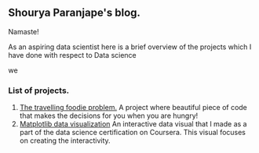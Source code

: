## Shourya Paranjape's blog.

Namaste!

As an aspiring data scientist here is a brief overview of the projects which I have done with respect to Data science

we

### List of projects.
1. [The travelling foodie problem.](https://github.com/shauryaparanjape/shauryaparanjape.github.io/blob/master/Travelling%20foodie%20problem.ipynb)
A project where beautiful piece of code that makes the decisions for you when you are hungry!
2. [Matplotlib data visualization](https://github.com/shauryaparanjape/Michigan-Coursera-Data-Science/blob/master/Applied%20Plotting-%20Charting%20-%20Data%20Representation%20in%20Python/Week3/Assignment3.ipynb)
An interactive data visual that I made as a part of the data science certification on Coursera. This visual focuses on creating the interactivity.
